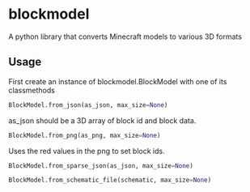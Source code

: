 # blockmodel

A python library that converts Minecraft models to various 3D formats

## Usage


First create an instance of blockmodel.BlockModel with one of its classmethods

```python
BlockModel.from_json(as_json, max_size=None)
```
as_json should be a 3D array of block id and block data.

```python   
BlockModel.from_png(as_png, max_size=None)
```
Uses the red values in the png to set block ids.

```python
BlockModel.from_sparse_json(as_json, max_size=None)
```

```python  
BlockModel.from_schematic_file(schematic, max_size=None)
```


     
    
 